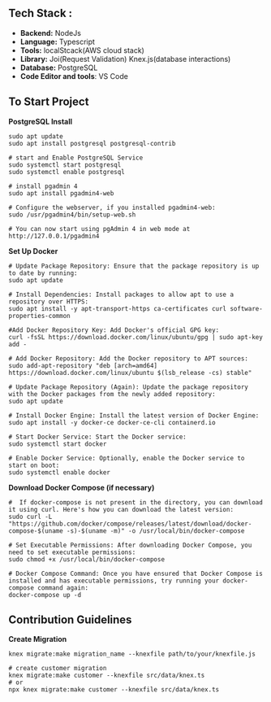## Tech Stack :

- **Backend:** NodeJs
- **Language:** Typescript
- **Tools:** localStcack(AWS cloud stack)
- **Library:** Joi(Request Validation) Knex.js(database interactions)
- **Database:** PostgreSQL
- **Code Editor and tools**: VS Code

## To Start Project

**PostgreSQL Install**

```
sudo apt update
sudo apt install postgresql postgresql-contrib

# start and Enable PostgreSQL Service
sudo systemctl start postgresql
sudo systemctl enable postgresql

# install pgadmin 4
sudo apt install pgadmin4-web

# Configure the webserver, if you installed pgadmin4-web:
sudo /usr/pgadmin4/bin/setup-web.sh

# You can now start using pgAdmin 4 in web mode at http://127.0.0.1/pgadmin4
```

**Set Up Docker**

```
# Update Package Repository: Ensure that the package repository is up to date by running:
sudo apt update

# Install Dependencies: Install packages to allow apt to use a repository over HTTPS:
sudo apt install -y apt-transport-https ca-certificates curl software-properties-common

#Add Docker Repository Key: Add Docker's official GPG key:
curl -fsSL https://download.docker.com/linux/ubuntu/gpg | sudo apt-key add -

# Add Docker Repository: Add the Docker repository to APT sources:
sudo add-apt-repository "deb [arch=amd64] https://download.docker.com/linux/ubuntu $(lsb_release -cs) stable"

# Update Package Repository (Again): Update the package repository with the Docker packages from the newly added repository:
sudo apt update

# Install Docker Engine: Install the latest version of Docker Engine:
sudo apt install -y docker-ce docker-ce-cli containerd.io

# Start Docker Service: Start the Docker service:
sudo systemctl start docker

# Enable Docker Service: Optionally, enable the Docker service to start on boot:
sudo systemctl enable docker
```

**Download Docker Compose (if necessary)**

```
#  If docker-compose is not present in the directory, you can download it using curl. Here's how you can download the latest version:
sudo curl -L "https://github.com/docker/compose/releases/latest/download/docker-compose-$(uname -s)-$(uname -m)" -o /usr/local/bin/docker-compose

# Set Executable Permissions: After downloading Docker Compose, you need to set executable permissions:
sudo chmod +x /usr/local/bin/docker-compose

# Docker Compose Command: Once you have ensured that Docker Compose is installed and has executable permissions, try running your docker-compose command again:
docker-compose up -d
```

## Contribution Guidelines

**Create Migration**

```
knex migrate:make migration_name --knexfile path/to/your/knexfile.js

# create customer migration
knex migrate:make customer --knexfile src/data/knex.ts
# or
npx knex migrate:make customer --knexfile src/data/knex.ts
```
